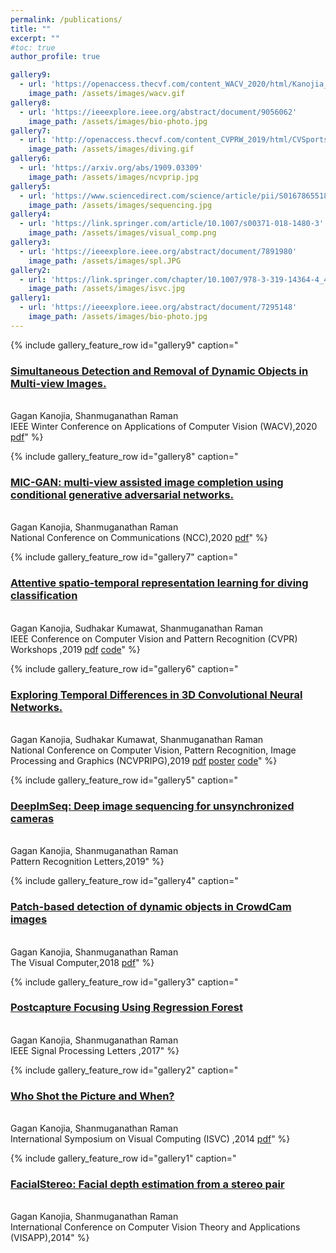 ```yaml
---
permalink: /publications/
title: ""
excerpt: ""
#toc: true
author_profile: true

gallery9:
  - url: 'https://openaccess.thecvf.com/content_WACV_2020/html/Kanojia_Simultaneous_Detection_and_Removal_of_Dynamic_Objects_in_Multi-view_Images_WACV_2020_paper.html'
    image_path: /assets/images/wacv.gif 
gallery8:
  - url: 'https://ieeexplore.ieee.org/abstract/document/9056062'
    image_path: /assets/images/bio-photo.jpg
gallery7:
  - url: 'http://openaccess.thecvf.com/content_CVPRW_2019/html/CVSports/Kanojia_Attentive_Spatio-Temporal_Representation_Learning_for_Diving_Classification_CVPRW_2019_paper.html'
    image_path: /assets/images/diving.gif
gallery6:
  - url: 'https://arxiv.org/abs/1909.03309'
    image_path: /assets/images/ncvprip.jpg
gallery5:
  - url: 'https://www.sciencedirect.com/science/article/pii/S0167865518309024'
    image_path: /assets/images/sequencing.jpg
gallery4:
  - url: 'https://link.springer.com/article/10.1007/s00371-018-1480-3'
    image_path: /assets/images/visual_comp.png
gallery3:
  - url: 'https://ieeexplore.ieee.org/abstract/document/7891980'
    image_path: /assets/images/spl.JPG
gallery2:
  - url: 'https://link.springer.com/chapter/10.1007/978-3-319-14364-4_42'
    image_path: /assets/images/isvc.jpg
gallery1:
  - url: 'https://ieeexplore.ieee.org/abstract/document/7295148'
    image_path: /assets/images/bio-photo.jpg
---
```


{% include gallery_feature_row id="gallery9" caption="<h3><a href='https://openaccess.thecvf.com/content_WACV_2020/html/Kanojia_Simultaneous_Detection_and_Removal_of_Dynamic_Objects_in_Multi-view_Images_WACV_2020_paper.html'>Simultaneous Detection and Removal of Dynamic Objects in Multi-view Images.</a></h3> <br/> Gagan Kanojia, Shanmuganathan Raman<br/>IEEE Winter Conference on Applications of Computer Vision (WACV),2020 [pdf](http://GaganKanojia.github.io/files/WACV2020.pdf)" %}

{% include gallery_feature_row id="gallery8" caption="<h3><a href='https://ieeexplore.ieee.org/abstract/document/9056062'>MIC-GAN: multi-view assisted image completion using conditional generative adversarial networks.</a></h3> <br/> Gagan Kanojia, Shanmuganathan Raman<br/>National Conference on Communications (NCC),2020 [pdf](http://GaganKanojia.github.io/files/NCC2020.pdf)" %}

{% include gallery_feature_row id="gallery7" caption="<h3><a href='http://openaccess.thecvf.com/content_CVPRW_2019/html/CVSports/Kanojia_Attentive_Spatio-Temporal_Representation_Learning_for_Diving_Classification_CVPRW_2019_paper.html'>Attentive spatio-temporal representation learning for diving classification</a></h3> <br/> Gagan Kanojia, Sudhakar Kumawat, Shanmuganathan Raman<br/>IEEE Conference on Computer Vision and Pattern Recognition (CVPR) Workshops ,2019 [pdf](http://GaganKanojia.github.io/files/CVPRW2019.pdf) [code](https://github.com/GaganKanojia/AttentiveRepLearning_CVPRW19)" %}

{% include gallery_feature_row id="gallery6" caption="<h3><a href='https://arxiv.org/abs/1909.03309'>Exploring Temporal Differences in 3D Convolutional Neural Networks.</a></h3> <br/> Gagan Kanojia, Sudhakar Kumawat, Shanmuganathan Raman<br/>National Conference on Computer Vision, Pattern Recognition, Image Processing and Graphics (NCVPRIPG),2019 [pdf](http://GaganKanojia.github.io/files/NCVPRIPG2019.pdf) [poster](http://GaganKanojia.github.io/files/NCVPRIPG2019_poster.pdf) [code](https://github.com/GaganKanojia/SSA-ResNet)" %}

{% include gallery_feature_row id="gallery5" caption="<h3><a href='https://www.sciencedirect.com/science/article/pii/S0167865518309024'>DeepImSeq: Deep image sequencing for unsynchronized cameras</a></h3> <br/> Gagan Kanojia, Shanmuganathan Raman<br/>Pattern Recognition Letters,2019" %}

{% include gallery_feature_row id="gallery4" caption="<h3><a href='https://link.springer.com/article/10.1007/s00371-018-1480-3'>Patch-based detection of dynamic objects in CrowdCam images</a></h3> <br/> Gagan Kanojia, Shanmuganathan Raman<br/>The Visual Computer,2018 [pdf](http://GaganKanojia.github.io/files/TVC2018.pdf)" %}

{% include gallery_feature_row id="gallery3" caption="<h3><a href='https://ieeexplore.ieee.org/abstract/document/7891980'>Postcapture Focusing Using Regression Forest</a></h3> <br/> Gagan Kanojia, Shanmuganathan Raman<br/>IEEE Signal Processing Letters ,2017" %}

{% include gallery_feature_row id="gallery2" caption="<h3><a href='https://link.springer.com/chapter/10.1007/978-3-319-14364-4_42'>Who Shot the Picture and When?</a></h3> <br/> Gagan Kanojia, Shanmuganathan Raman<br/>International Symposium on Visual Computing (ISVC) ,2014  [pdf](http://GaganKanojia.github.io/files/ISVC2014.pdf)" %}

{% include gallery_feature_row id="gallery1" caption="<h3><a href='https://ieeexplore.ieee.org/abstract/document/7295148'>FacialStereo: Facial depth estimation from a stereo pair</a></h3> <br/> Gagan Kanojia, Shanmuganathan Raman<br/>International Conference on Computer Vision Theory and Applications (VISAPP),2014" %}

